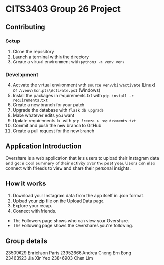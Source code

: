 # CITS3403 Group 26 Project

## Contributing
### Setup
1. Clone the repository
2. Launch a terminal within the directory
3. Create a virtual environment with `python3 -m venv venv`

### Development
4. Activate the virtual environment with `source venv/bin/activate` (Linux) or `.\venv\Scripts\Activate.ps1` (Windows)
5. Install the packages in requirements.txt with `pip install -r requirements.txt`
6. Create a new branch for your patch
7. Upgrade the database with `flask db upgrade`
8. Make whatever edits you want
9. Update requirements.txt with `pip freeze > requirements.txt`
10. Commit and push the new branch to GitHub
11. Create a pull request for the new branch

## Application Introduction 
Overshare is a web application that lets users to upload their Instagram data and get a cool summary of their activity over the past year. Users can also connect with friends to view and share their personal insights. 

## How it works 
1. Download your Instagram data from the app itself in .json format.
2. Upload your zip file on the Upload Data page.
3. Explore your recap.
4. Connect with friends.
- The Followers page shows who can view your Overshare.
- The Following page shows the Overshares you're following.
  
## Group details
23509629	Enrichson Paris	
23952666	Andrea Cheng Ern Bong	
23463523	Jia Xin Yeo	
23846903	Chen Lim
